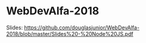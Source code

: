 # WebDevAlfa-2018

Slides: https://github.com/douglasjunior/WebDevAlfa-2018/blob/master/Slides%20-%20Node%20JS.pdf
